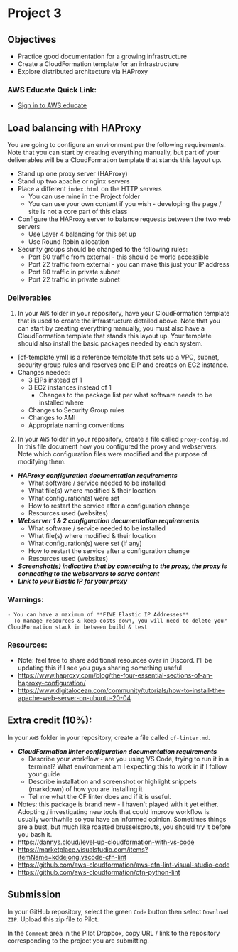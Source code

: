 # Project 3

## Objectives

- Practice good documentation for a growing infrastructure
- Create a CloudFormation template for an infrastructure
- Explore distributed architecture via HAProxy

### AWS Educate Quick Link:

- [Sign in to AWS educate](https://www.awseducate.com/signin/SiteLogin)

## Load balancing with HAProxy

You are going to configure an environment per the following requirements.  Note that you can start by creating everything manually, but part of your deliverables will be a CloudFormation template that stands this layout up.

- Stand up one proxy server (HAProxy)
- Stand up two apache or nginx servers
- Place a different `index.html` on the HTTP servers
  - You can use mine in the Project folder
  - You can use your own content if you wish - developing the page / site is not a core part of this class
- Configure the HAProxy server to balance requests between the two web servers
  - Use Layer 4 balancing for this set up
  - Use Round Robin allocation
- Security groups should be changed to the following rules:
  - Port 80 traffic from external - this should be world accessible
  - Port 22 traffic from external - you can make this just your IP address
  - Port 80 traffic in private subnet
  - Port 22 traffic in private subnet

### Deliverables

1. In your `AWS` folder in your repository, have your CloudFormation template that is used to create the infrastructure detailed above.  Note that you can start by creating everything manually, you must also have a CloudFormation template that stands this layout up.  Your template should also install the basic packages needed by each system.
  - [cf-template.yml] is a reference template that sets up a VPC, subnet, security group rules and reserves one EIP and creates on EC2 instance.
  - Changes needed:
    - 3 EIPs instead of 1
    - 3 EC2 instances instead of 1
      - Changes to the package list per what software needs to be installed where
    - Changes to Security Group rules
    - Changes to AMI
    - Appropriate naming conventions

2. In your `AWS` folder in your repository, create a file called `proxy-config.md`.  In this file document how you configured the proxy and webservers.  Note which configuration files were modified and the purpose of modifying them.
  - **_HAProxy configuration documentation requirements_**
    - What software / service needed to be installed
    - What file(s) where modified & their location
    - What configuration(s) were set
    - How to restart the service after a configuration change
    - Resources used (websites)
  - **_Webserver 1 & 2 configuration documentation requirements_**
    - What software / service needed to be installed
    - What file(s) where modified & their location
    - What configuration(s) were set (if any)
    - How to restart the service after a configuration change
    - Resources used (websites)
  - **_Screenshot(s) indicative that by connecting to the proxy, the proxy is connecting to the webservers to serve content_**
  - **_Link to your Elastic IP for your proxy_**


### Warnings:
    - You can have a maximum of **FIVE Elastic IP Addresses**
    - To manage resources & keep costs down, you will need to delete your CloudFormation stack in between build & test

### Resources:
  - Note: feel free to share additional resources over in Discord.  I'll be updating this if I see you guys sharing something useful
  - https://www.haproxy.com/blog/the-four-essential-sections-of-an-haproxy-configuration/
  - https://www.digitalocean.com/community/tutorials/how-to-install-the-apache-web-server-on-ubuntu-20-04

## Extra credit (10%):
In your `AWS` folder in your repository, create a file called `cf-linter.md`.
- **_CloudFormation linter configuration documentation requirements_**
    - Describe your workflow - are you using VS Code, trying to run it in a terminal?  What environment am I expecting this to work in if I follow your guide
    - Describe installation and screenshot or highlight snippets (markdown) of how you are installing it
    - Tell me what the CF linter does and if it is useful.
- Notes: this package is brand new - I haven't played with it yet either.  Adopting / investigating new tools that could improve workflow is usually worthwhile so you have an informed opinion.  Sometimes things are a bust, but much like roasted brusselsprouts, you should try it before you bash it.
- https://dannys.cloud/level-up-cloudformation-with-vs-code
- https://marketplace.visualstudio.com/items?itemName=kddejong.vscode-cfn-lint
- https://github.com/aws-cloudformation/aws-cfn-lint-visual-studio-code
- https://github.com/aws-cloudformation/cfn-python-lint

## Submission

In your GitHub repository, select the green `Code` button then select `Download ZIP`. Upload this zip file to Pilot.

In the `Comment` area in the Pilot Dropbox, copy URL / link to the repository corresponding to the project you are submitting.
